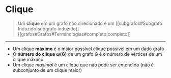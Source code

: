 # Clique

> Um **clique** em um grafo não direcionado é um [[subgrafos#Subgrafo Induzido|subgrafo induzido]]
> [[grafos#Grafos#Terminologias#completo|completo]]

---

- Um clique **máximo** é o maior possível clique possível em um dado grafo
- O **número do clique ω(G)** de um grafo G é o número de vértices de um clique
  máximo
- Um clique *maximal* é um clique que não pode ser entendido (não é subconjunto
  de um clique maior)

